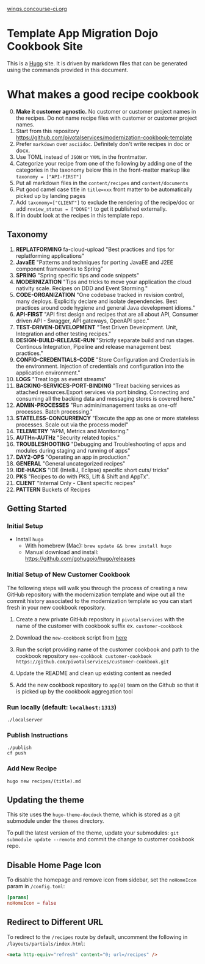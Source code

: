 [wings.concourse-ci.org](https://wings.concourse-ci.org/teams/PCFS/pipelines/modernization-template)

# Template App Migration Dojo Cookbook Site

This is a [Hugo](https://github.com/gohugoio/hugo) site. It is driven by markdown files that can be generated using the commands provided in this document.

# What makes a good recipe cookbook
0. **Make it customer agnostic.** No customer or customer project names in the recipes. Do not name recipe files with customer or customer project names.
2. Start from this repository
 https://github.com/pivotalservices/modernization-cookbook-template
3. Prefer `markdown` over `asciidoc`. Definitely don't write recipes in doc or docx.
4. Use TOML instead of `JSON` or `YAML` in the frontmatter.
4. Categorize your recipe from one of the following by adding one of the categories in the taxonomy below this in the front-matter markup like `taxonomy = ["API-FIRST"]`
5. Put all markdown files in the `content/recipes` and `content/documents`
6. Put good camel case title in `title=xxx` front matter to be automatically picked up by landing pages
7. Add `taxonomy=["CLIENT"]` to exclude the rendering of the recipe/doc or add `review_status = ["DONE"]` to get it published externally.
8. If in doubt look at the recipes in this template repo.

## Taxonomy
1. **REPLATFORMING**  fa-cloud-upload "Best practices and tips for replatforming applications"
2. **JavaEE** "Patterns and techniques for porting JavaEE and J2EE component frameworks to Spring"
3. **SPRING** "Spring specific tips and code snippets"
4. **MODERNIZATION** "Tips and tricks to move your application the cloud nativity scale. Recipes on DDD and Event Storming."
5. **CODE-ORGANIZATION** "One codebase tracked in revision control, many deploys. Explicitly declare and isolate dependencies. Best practices around code hygiene and general Java development idioms."
6. **API-FIRST** "API first design and recipes that are all about API, Consumer driven API - Swagger, API gateways, OpenAPI spec."
7. **TEST-DRIVEN-DEVELOPMENT**  "Test Driven Development. Unit, Integration and other testing recipes."
8. **DESIGN-BUILD-RELEASE-RUN** "Strictly separate build and run stages. Continous Integration, Pipeline and release management best practices."
9. **CONFIG-CREDENTIALS-CODE**  "Store Configuration and Credentials in the environment. Injection of credentials and configuration into the application environment."
10. **LOGS** "Treat logs as event streams"
11. **BACKING-SERVICES-PORT-BINDING** "Treat backing services as attached resources.Export services via port binding. Connecting and consuming all the backing data and messaging stores is covered here."
12. **ADMIN-PROCESSES** "Run admin/management tasks as one-off processes. Batch processing."
13. **STATELESS-CONCURRENCY** "Execute the app as one or more stateless processes. Scale out via the process model"
14. **TELEMETRY** "APM, Metrics and Monitoring."
15. **AUTHn-AUTHz**  "Security related topics."
16. **TROUBLESHOOTING** "Debugging and Troubleshooting of apps and modules during staging and running of apps"
17. **DAY2-OPS** "Operating an app in production."
18. **GENERAL** "General uncategorized recipes"
19. **IDE-HACKS** "IDE (IntelliJ, Eclipse) specific short cuts/ tricks"
20. **PKS** "Recipes to do with PKS, Lift & Shift and AppTx".
21. **CLIENT** "Internal Only - Client specific recipes"
22. **PATTERN** Buckets of Recipes

## Getting Started

### Initial Setup

- Install `hugo`
  - With homebrew (Mac): `brew update && brew install hugo`
  - Manual download and install: https://github.com/gohugoio/hugo/releases

### Initial Setup of New Customer Cookbook
The following steps will walk you through the process of creating a new GitHub repository with the modernization template and wipe out all the commit history associated to the modernization template so you can start fresh in your new cookbook repository.

1. Create a new private GitHub repository in `pivotalservices` with the name of the customer with cookbook suffix ex. `customer-cookbook`

1. Download the `new-cookbook` script from [here](https://github.com/pivotalservices/modernization-cookbook-template/releases/download/new-cookbook/new-cookbook)

1. Run the script providing name of the customer cookbook and path to the cookbook repository 
`new-cookbook customer-cookbook https://github.com/pivotalservices/customer-cookbook.git`

1. Update the README and clean up existing content as needed

1. Add the new cookbook repository to `app[0]` team on the Github so that it is picked up by the cookbook aggregation tool

### Run locally (default: `localhost:1313`)
```
./localserver
```

### Publish Instructions
```
./publish
cf push
```

### Add New Recipe
```
hugo new recipes/(title).md
```

## Updating the theme

This site uses the `hugo-theme-docdock` theme, which is stored as a git submodule
under the `themes` directory.

To pull the latest version of the theme, update your submodules: `git submodule update --remote` and commit the change to customer cookbook repo.

## Disable Home Page Icon
To disable the homepage and remove icon from sidebar, set the `noHomeIcon` param in `/config.toml`:

``` toml
[params]
noHomeIcon = false
```

## Redirect to Different URL
To redirect to the `/recipes` route by default, uncomment the following in `/layouts/partials/index.html`:
``` html
<meta http-equiv="refresh" content="0; url=/recipes" />
```
